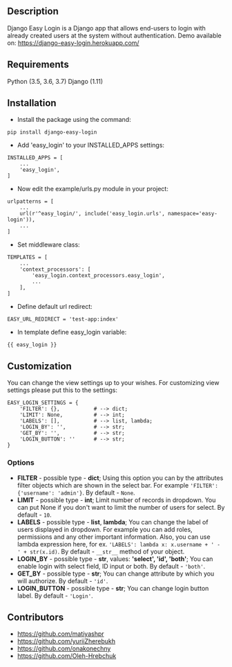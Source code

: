
## Description
Django Easy Login is a Django app that allows end-users to login with already created users at the system without authentication.
Demo available on: https://django-easy-login.herokuapp.com/

## Requirements
Python (3.5, 3.6, 3.7)
Django (1.11)

## Installation

* Install the package using the command:
```
pip install django-easy-login
```

* Add 'easy_login' to your INSTALLED_APPS settings:
```
INSTALLED_APPS = [
    ...
    'easy_login',
]
```

* Now edit the example/urls.py module in your project:
```
urlpatterns = [
    ...
    url(r'^easy_login/', include('easy_login.urls', namespace='easy-login')),
    ...
]
```

* Set middleware class:
```
TEMPLATES = [
    ...
    'context_processors': [
        'easy_login.context_processors.easy_login',
        ...
    ],
]
```

* Define default url redirect:
```
EASY_URL_REDIRECT = 'test-app:index'

```

* In template define easy_login variable:
```
{{ easy_login }}
```

## Customization 
You can change the view settings up to your wishes.
For customizing view settings please put this to the settings:
```
EASY_LOGIN_SETTINGS = {
    'FILTER': {},           # --> dict;
    'LIMIT': None,          # --> int;
    'LABELS': [],           # --> list, lambda;
    'LOGIN_BY': '',         # --> str;
    'GET_BY': '',           # --> str;
    'LOGIN_BUTTON': ''      # --> str;
}
````

### Options
*   **FILTER** - possible type - **dict**; Using this option you can by the attributes filter objects which are shown in the select bar. For example `'FILTER': {'username': 'admin'}`. By default - `None`. 
*   **LIMIT** - possible type - **int**; Limit number of records in dropdown. You can put None if you don't want to limit the number of users for select. By default - `10`.
*   **LABELS** - possible type - **list**, **lambda**; You can change the label of users displayed in dropdown. For example you can add roles, permissions and any other important information. Also, you can use lambda expression here, for ex. `'LABELS': lambda x: x.username + ' - ' + str(x.id)`. By default - `__str__` method of your object.
*   **LOGIN_BY** - possible type - **str**, values: **'select', 'id', 'both'**; You can enable login with select field, ID input or both. By default - `'both'`.
*   **GET_BY** - possible type - **str**; You can change attribute by which you will authorize. By default - `'id'`.
*   **LOGIN_BUTTON** - possible type - **str**; You can change login button label. By default - `'Login'`.

## Contributors
* https://github.com/matiyashpr
* https://github.com/yuriiZherebukh
* https://github.com/onakonechny
* https://github.com/Oleh-Hrebchuk
